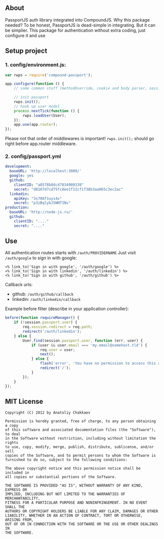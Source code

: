 ## About

PassportJS auth library integrated into CompoundJS. Why this package needed? To be honest, PassportJS is dead-simple in integrating. But it can be simplier. This package for authentication without extra coding, just configure it and use

## Setup project

### 1. config/environment.js:

```javascript
var rwps = require('compound-passport');

app.configure(function () {
    // some common stuff (methodOverride, cookie and body parser, session)

    // init passport
    rwps.init();
    // hook up user model
    process.nextTick(function () {
        rwps.loadUser(User);
    });
    app.use(app.router);
});
```

Please not that order of middlewares is important! `rwps.init();` should go right before app.router middleware.

### 2. config/passport.yml

```yaml
development:
  baseURL: 'http://localhost:3000/'
  google: yes
  github:
    clientID: "a8578b8dc47834908338"
    secret: "d8107d7cd75fc8ee1f12cf1f38b3aa065c3ec2ac"
  linkedin:
    apiKey: "3s708f1uys4x"
    secret: "p3iBqlybJ5WNTINv"
production:
  baseURL: 'http://node-js.ru/'
  github:
    clientID: "...."
    secret: "...."
```

## Use

All authentication routes starts with `/auth/PROVIDERNAME`
Just visit `/auth/google` to sign in with google:

    <% link_to('Sign in with google', '/auth/google') %>
    <% link_to('Sign in with linkedin', '/auth/linkedin') %>
    <% link_to('Sign in with github', '/auth/github') %>

Callback urls:

- github: `/auth/github/callback`
- linkedin: `/auth/linkedin/callback`

Example before filter (describe in your application controller):

```javascript
before(function requireManager() {
    if (!session.passport.user) {
        req.session.redirect = req.path;
        redirect('/auth/linkedin');
    } else {
        User.find(session.passport.user, function (err, user) {
            if (user && user.email === 'my.email@somehost.tld') {
                req.user = user;
                next();
            } else {
                flash('error', 'You have no permission to access this area');
                redirect('/');
            }
        });
    }
});
```

## MIT License

```
Copyright (C) 2012 by Anatoliy Chakkaev

Permission is hereby granted, free of charge, to any person obtaining a copy
of this software and associated documentation files (the "Software"), to deal
in the Software without restriction, including without limitation the rights
to use, copy, modify, merge, publish, distribute, sublicense, and/or sell
copies of the Software, and to permit persons to whom the Software is
furnished to do so, subject to the following conditions:

The above copyright notice and this permission notice shall be included in
all copies or substantial portions of the Software.

THE SOFTWARE IS PROVIDED "AS IS", WITHOUT WARRANTY OF ANY KIND, EXPRESS OR
IMPLIED, INCLUDING BUT NOT LIMITED TO THE WARRANTIES OF MERCHANTABILITY,
FITNESS FOR A PARTICULAR PURPOSE AND NONINFRINGEMENT. IN NO EVENT SHALL THE
AUTHORS OR COPYRIGHT HOLDERS BE LIABLE FOR ANY CLAIM, DAMAGES OR OTHER
LIABILITY, WHETHER IN AN ACTION OF CONTRACT, TORT OR OTHERWISE, ARISING FROM,
OUT OF OR IN CONNECTION WITH THE SOFTWARE OR THE USE OR OTHER DEALINGS IN
THE SOFTWARE.
```